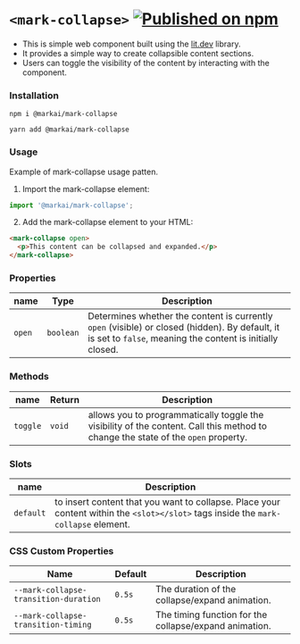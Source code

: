 # `<mark-collapse>` [![Published on npm](https://img.shields.io/npm/v/@markai/mark-collapse.svg)](https://www.npmjs.com/package/@markai/mark-collapse)

- This is simple web component built using the [lit.dev](https://lit.dev/) library.
- It provides a simple way to create collapsible content sections.
- Users can toggle the visibility of the content by interacting with the component.

### Installation

```shell
npm i @markai/mark-collapse
```

```shell
yarn add @markai/mark-collapse
```

### Usage

Example of mark-collapse usage patten.

1. Import the mark-collapse element:

```js
import '@markai/mark-collapse';
```

2. Add the mark-collapse element to your HTML:

```html
<mark-collapse open>
  <p>This content can be collapsed and expanded.</p>
</mark-collapse>
```

### Properties

| name   | Type      | Description                                                                                                                                                 |
| ------ | --------- | ----------------------------------------------------------------------------------------------------------------------------------------------------------- |
| `open` | `boolean` | Determines whether the content is currently `open` (visible) or closed (hidden). By default, it is set to `false`, meaning the content is initially closed. |

### Methods

| name     | Return | Description                                                                                                                       |
| -------- | ------ | --------------------------------------------------------------------------------------------------------------------------------- |
| `toggle` | `void` | allows you to programmatically toggle the visibility of the content. Call this method to change the state of the `open` property. |

### Slots

| name      | Description                                                                                                                         |
| --------- | ----------------------------------------------------------------------------------------------------------------------------------- |
| `default` | to insert content that you want to collapse. Place your content within the `<slot></slot>` tags inside the `mark-collapse` element. |

### CSS Custom Properties

| Name                                  | Default | Description                                            |
| ------------------------------------- | ------- | ------------------------------------------------------ |
| `--mark-collapse-transition-duration` | `0.5s`  | The duration of the collapse/expand animation.         |
| `--mark-collapse-transition-timing`   | `0.5s`  | The timing function for the collapse/expand animation. |


<!-- Security scan triggered at 2025-09-28 15:58:50 -->